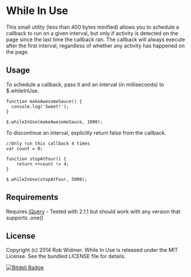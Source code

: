 While In Use
==========
This small utility (less than 400 bytes minified) allows you to schedule a callback to run on a given interval, but only if activity is detected on the page since the last time the callback ran. The callback will always execute after the first interval, regardless of whether any activity has happened on the page.

## Usage

To schedule a callback, pass it and an interval (in milliseconds) to $.whileInUse.
    
    function makeAwesomeSauce() {
      console.log('Sweet!');
    }
    
    $.whileInUse(makeAwesomeSauce, 1000);

To discontinue an interval, explicitly return false from the callback.
    
    //Only run this callback 4 times
    var count = 0;
    
    function stopAtFour() {
        return ++count != 4;
    }
    
    $.whileInUse(stopAtFour, 5000);

## Requirements
Requires [jQuery](http://jquery.com) - Tested with 2.1.1 but should work with any version that supports .one()

## License

Copyright (c) 2014 Rob Widmer.
While In Use is released under the MIT License. See the bundled LICENSE file for
details.


[![Bitdeli Badge](https://d2weczhvl823v0.cloudfront.net/rdubya/whileinuse/trend.png)](https://bitdeli.com/free "Bitdeli Badge")

